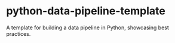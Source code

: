 # python-data-pipeline-template
A template for building a data pipeline in Python, showcasing best practices.
